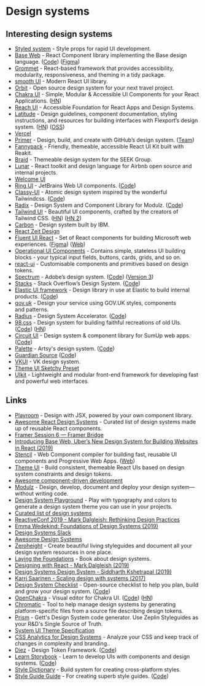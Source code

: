 # Design systems

## Interesting design systems

- [Styled system](https://styled-system.com/) - Style props for rapid UI development.
- [Base Web](https://baseweb.design) - React Component library implementing the Base design language. ([Code](https://github.com/uber/baseweb)) ([Figma](https://www.figma.com/c/file/805195278314519508))
- [Grommet](https://grommet.io) - React-based framework that provides accessibility, modularity, responsiveness, and theming in a tidy package.
- [smooth UI](https://github.com/smooth-code/smooth-ui) - Modern React UI library.
- [Orbit](https://orbit.kiwi/) - Open source design system for your next travel project.
- [Chakra UI](https://github.com/chakra-ui/chakra-ui) - Simple, Modular & Accessible UI Components for your React Applications. ([HN](https://news.ycombinator.com/item?id=23511811))
- [Reach UI](https://github.com/reach/reach-ui) - Accessible Foundation for React Apps and Design Systems.
- [Latitude](https://www.flexport.com/design) - Design guidelines, component documentation, styling instructions, and resources for building interfaces with Flexport’s design system. ([HN](https://news.ycombinator.com/item?id=21461579)) ([OSS](https://github.com/flexport/latitude))
- [Vercel](https://vercel.com/design)
- [Primer](https://primer.style/) - Design, build, and create with GitHub’s design system. ([Team](https://primer.style/about/#team/))
- [Fannypack](https://github.com/fannypackui/fannypack) - Friendly, themeable, accessible React UI Kit built with Reakit.
- [Braid](https://github.com/seek-oss/braid-design-system) - Themeable design system for the SEEK Group.
- [Lunar](https://github.com/airbnb/lunar) - React toolkit and design language for Airbnb open source and internal projects.
- [Welcome UI](http://welcome-ui.com/)
- [Ring UI](https://jetbrains.github.io/ring-ui/master/index.html?path=/story/ring-ui-welcome--getting-started) - JetBrains Web UI components. ([Code](https://github.com/JetBrains/ring-ui))
- [Classy-UI](https://classy-ui.io/) - Atomic design system inspired by the wonderful Tailwindcss. ([Code](https://github.com/cerebral/classy-ui))
- [Radix](https://radix.modulz.app/docs/getting-started/) - Design System and Component Library for Modulz. ([Code](https://github.com/modulz/radix))
- [Tailwind UI](https://tailwindui.com/) - Beautiful UI components, crafted by the creators of Tailwind CSS. ([HN](https://news.ycombinator.com/item?id=22422873)) ([HN 2](https://news.ycombinator.com/item?id=22463769))
- [Carbon](https://github.com/carbon-design-system/carbon) - Design system built by IBM.
- [React Zeit Design](https://github.com/zeit-ui/react)
- [Fluent UI React](https://github.com/microsoft/fluentui) - Set of React components for building Microsoft web experiences. ([Figma](https://www.figma.com/@microsoft)) ([Web](https://www.microsoft.com/design/fluent/#/))
- [Operational UI Components](https://github.com/contiamo/operational-ui) - Contains simple, stateless UI building blocks - your typical input fields, buttons, cards, grids, and so on.
- [react-ui](https://github.com/siddharthkp/react-ui) - Customisable components and primitives based on design tokens.
- [Spectrum](https://spectrum.adobe.com/) - Adobe’s design system. ([Code](https://github.com/adobe/spectrum-css)) ([Version 3](https://github.com/adobe-private/react-spectrum-v3))
- [Stacks](https://stackoverflow.design/) - Stack Overflow’s Design System. ([Code](https://github.com/StackExchange/Stacks))
- [Elastic UI framework](https://elastic.github.io/eui/#/) - Design library in use at Elastic to build internal products. ([Code](https://github.com/elastic/eui))
- [gov.uk](https://design-system.service.gov.uk/) - Design your service using GOV.UK styles, components and patterns.
- [Radius](https://rangle.io/radius/) - Design System Accelerator. ([Code](https://github.com/rangle/radius))
- [98.css](https://jdan.github.io/98.css/) - Design system for building faithful recreations of old UIs. ([Code](https://github.com/jdan/98.css)) ([HN](https://news.ycombinator.com/item?id=22940564))
- [Circuit UI](https://circuit.sumup.com/?path=/story/introduction-welcome--page) - Design system & component library for SumUp web apps. ([Code](https://github.com/sumup-oss/circuit-ui))
- [Palette](https://palette.artsy.net/) - Artsy's design system. ([Code](https://github.com/artsy/palette))
- [Guardian Source](https://theguardian.design/) ([Code](https://github.com/guardian/source))
- [VKUI](https://github.com/VKCOM/VKUI) - VK design system.
- [Theme UI Sketchy Preset](https://github.com/beerose/theme-ui-sketchy)
- [UIkit](https://github.com/uikit/uikit) - Lightweight and modular front-end framework for developing fast and powerful web interfaces.

## Links

- [Playroom](https://github.com/seek-oss/playroom) - Design with JSX, powered by your own component library.
- [Awesome React Design Systems](https://github.com/jbranchaud/awesome-react-design-systems#readme) - Curated list of design systems made up of reusable React components.
- [Framer Session 6 — Framer Bridge](https://www.youtube.com/watch?v=WsKSDyxcK5Q)
- [Introducing Base Web, Uber’s New Design System for Building Websites in React (2019)](https://eng.uber.com/introducing-base-web/)
- [Stencil](https://github.com/ionic-team/stencil) - Web Component compiler for building fast, reusable UI components and Progressive Web Apps. ([Web](https://stenciljs.com/))
- [Theme UI](https://theme-ui.com/) - Build consistent, themeable React UIs based on design system constraints and design tokens.
- [Awesome component-driven development](https://github.com/component-driven/awesome-list#readme)
- [Modulz](https://www.modulz.app/) - Design, develop, document and deploy your design system—without writing code.
- [Design System Playground](https://design-system-playground.netlify.com/) - Play with typography and colors to generate a design system theme you can use in your projects.
- [Curated list of design systems](https://github.com/miukimiu/design-systems#readme)
- [ReactiveConf 2019 - Mark Dalgleish: Rethinking Design Practices](https://www.youtube.com/watch?v=jnV1u67_yVg)
- [Emma Wedekind: Foundations of Design Systems (2019)](https://www.youtube.com/watch?v=pXb2jA43A6k)
- [Design Systems Slack](https://design.systems/slack/)
- [Awesome Design Systems](https://github.com/alexpate/awesome-design-systems#readme)
- [Zeroheight](https://zeroheight.com) - Create beautiful living styleguides and document all your design system resources in one place.
- [Laying the Foundations](https://designsystemfoundations.com/) - Book about design systems.
- [Designing with React - Mark Dalgleish (2019)](https://www.youtube.com/watch?v=orPcyJMJh7Y)
- [Design Systems Design System - Siddharth Kshetrapal (2019)](https://www.youtube.com/watch?v=gLE6lQU_mEU)
- [Karri Saarinen - Scaling design with systems (2017)](https://www.youtube.com/watch?v=TuLY1cYM57g)
- [Design System Checklist](https://designsystemchecklist.com/) - Open-source checklist to help you plan, build and grow your design system. ([Code](https://github.com/ardakaracizmeli/design-system-checklist))
- [OpenChakra](https://openchakra.app/) - Visual editor for Chakra UI. ([Code](https://github.com/premieroctet/openchakra)) ([HN](https://news.ycombinator.com/item?id=22307270))
- [Chromatic](https://github.com/ui-js/chromatic) - Tool to help manage design systems by generating platform-specific files from a source file describing design tokens.
- [Prism](https://github.com/GettEngineering/Prism) - Gett's Design System code generator. Use Zeplin Styleguides as your R&D's Single Source of Truth.
- [System UI Theme Specification](https://github.com/system-ui/theme-specification)
- [CSS Analytics for Design Systems](https://www.projectwallace.com/) - Analyze your CSS and keep track of changes in complexity and branding..
- [Diez](https://diez.org/) - Design Token Framework. ([Code](https://github.com/diez/diez))
- [Learn Storybook](https://www.learnstorybook.com/) - Learn to develop UIs with components and design systems. ([Code](https://github.com/chromaui/learnstorybook-code))
- [Style Dictionary](https://github.com/amzn/style-dictionary) - Build system for creating cross-platform styles.
- [Style Guide Guide](http://bradfrost.github.io/style-guide-guide/) - For creating superb style guides. ([Code](https://github.com/bradfrost/style-guide-guide))
